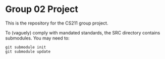 # Group 02 Project

This is the repository for the CS211 group project.

To (vaguely) comply with mandated standards, the SRC directory contains
submodules. You may need to:
```
git submodule init
git submodule update
````

